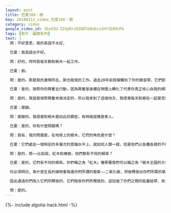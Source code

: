 ```yaml
---
layout: post
title: 巴夏166：樹
key: 20180112_video_巴夏166：樹
category: video
google_video_id: 1bxG3U-Z2VpRrzDZ88lb8xEco1HY1E89cPA
tags: [影片｜編號系列]
text: |
  問：不好意思，我的英語不太好，

  巴夏：我英語也不好。

  問：好的，呵呵我每天都和樹木一起工作。

  巴夏：樹。

  問：是的。那是我的激情所在，那也是我的工作。過去20年前我接觸到了你的錄音帶，它們影響了我的決定。有時候我會迷失，但是我記得你說過的興奮。

  巴夏：是的，按照你的興奮去行動，因為興奮是身體在物理上轉化了代表你真正核心自我的頻率能量。那就是為什麼按照你的興奮去行動是如此的重要，因為那樣一來，你就和你的真正自我相協調一致。

  問：是的，我就是按照興奮來做決定的，所以我來到了這個地方，我感覺每天和樹在一起是受到了很多的祝福。

  巴夏：謝謝。

  問：謝謝你。我感覺和樹木是如此的親密，有時候就像是家人。

  巴夏：是的，你有什麼問題嗎？

  問：我有，我的問題是，在地球上的樹木，它們的角色是什麼？

  巴夏：它們處在一個特定的多層次的意識水平上，就如同人類一樣，但是他們以各種各樣的不同的形式展現出來。最首要的，他們是天線，矗立於地上，從電磁場中引入能量，用於擴展，用於溝通和形成一個某種意義上公允的，處在一定頻率上的覆蓋全球的網絡，來支持各種各樣的生命形式。因此他們在某種意義上來說，是一種能量天線的矩陣，中和並調製能量脈衝去支持生命在你們地球上以各種形式來展現自己。你懂了嗎？

  問：是的，嗯⋯⋯比如說，紅木和橡樹，他們都有不同的頻率？

  巴夏：是的，它們有不同的頻率。你們稱之為「紅木」攜帶著我們可以稱之為「樹木王國的大使」的能量，你懂嗎。因此，它們是中間人，它們是接觸者，它們最能代表樹木王國的臣民和其他生命形式交流。這並不是說其他種類的樹木就不能交流，只是「紅木」調製的頻率讓它們在和地球上其他種類的智慧進行能量交流時，更容易，更流暢，結果更好。

  你必須明白，為什麼生長的植物會吸進你們所謂的廢氣——二氧化碳，然後釋放出你們所需的氧氣，是因為在這些氣體的分子和原子中都攜帶了特定的頻率，而這些都是你們相互交流和交換的一部分。

  因此通過你們吸入它們所釋放的，它們吸收你們所釋放的，這加強了你們之間的能量紐帶，來支持你們身體裡的所有細胞和植物體內的所有細胞的生命。因此，這（交換）不只是電磁能量上的，而且也是化學上的，因為每一種物質，在分子層上，原子層上都帶有不同的頻率。你懂了嗎？

  問：是的。
---
```


{%- include algolia-hack.html -%}

